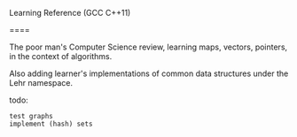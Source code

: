 Learning Reference (GCC C++11)

====

The poor man's Computer Science review, learning maps, vectors, pointers, in the context of algorithms.

Also adding learner's implementations of common data structures under the Lehr namespace.


todo:

    test graphs
    implement (hash) sets